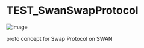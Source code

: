 # TEST_SwanSwapProtocol

![image](https://user-images.githubusercontent.com/13456532/164161572-20851e8a-5d89-4795-ae0c-3ea63b6b6e8b.png)

proto concept for Swap Protocol on SWAN

